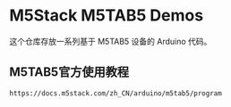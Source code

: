 # M5Stack M5TAB5 Demos
  这个仓库存放一系列基于 M5TAB5 设备的 Arduino 代码。


## M5TAB5官方使用教程

    https://docs.m5stack.com/zh_CN/arduino/m5tab5/program
